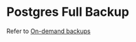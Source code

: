 # Postgres Full Backup

Refer to [On-demand backups](https://cloudnative-pg.io/documentation/1.23/backup/#on-demand-backups)

